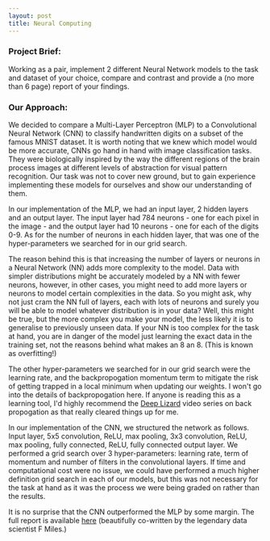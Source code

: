 ```yaml
---
layout: post
title: Neural Computing
---
```


### Project Brief:
Working as a pair, implement 2 different Neural Network models to the task and dataset of your choice, compare and contrast and provide a (no more than 6 page) report of your findings. 

### Our Approach:
We decided to compare a Multi-Layer Perceptron (MLP) to a Convolutional Neural Network (CNN) to classify handwritten digits on a subset of the famous MNIST dataset. It is worth noting that we knew which model would be more accurate, CNNs go hand in hand with image classification tasks. They were biologically inspired by the way the different regions of the brain process images at different levels of abstraction for visual pattern recognition. Our task was not to cover new ground, but to gain experience implementing these models for ourselves and show our understanding of them. 

In our implementation of the MLP, we had an input layer, 2 hidden layers and an output layer. The input layer had 784 neurons - one for each pixel in the image - and the output layer had 10 neurons - one for each of the digits 0-9. As for the number of neurons in each hidden layer, that was one of the hyper-parameters we searched for in our grid search. 

The reason behind this is that increasing the number of layers or neurons in a Neural Network (NN) adds more complexity to the model. Data with simpler distributions might be accurately modeled by a NN with fewer neurons, however, in other cases, you might need to add more layers or neurons to model certain complexities in the data. So you might ask, why not just cram the NN full of layers, each with lots of neurons and surely you will be able to model whatever distribution is in your data? Well, this might be true, but the more complex you make your model, the less likely it is to generalise to previously unseen data. If your NN is too complex for the task at hand, you are in danger of the model just learning the exact data in the training set, not the reasons behind what makes an 8 an 8. (This is known as overfitting!)

The other hyper-parameters we searched for in our grid search were the learning rate, and the backpropogation momentum term to mitigate the risk of getting trapped in a local minimum when updating our weights. I won't go into the details of backpropogation here. If anyone is reading this as a learning tool, I'd highly recommend the [Deep Lizard](https://www.youtube.com/channel/UC4UJ26WkceqONNF5S26OiVw) video series on back propogation as that really cleared things up for me. 

In our implementation of the CNN, we structured the network as follows. Input layer, 5x5 convolution, ReLU, max pooling, 3x3 convolution, ReLU, max pooling, fully connected, ReLU, fully connected output layer. We performed a grid search over 3 hyper-parameters: learning rate, term of momentum and number of filters in the convolutional layers. If time and computational cost were no issue, we could have performed a much higher definition grid search in each of our models, but this was not necessary for the task at hand as it was the process we were being graded on rather than the results. 

It is no surprise that the CNN outperformed the MLP by some margin. The full report is available [here](artificiallyintelligent.ml/pdfs/Neural_Computing_Coursework.pdf) (beautifully co-written by the legendary data scientist F Miles.)

